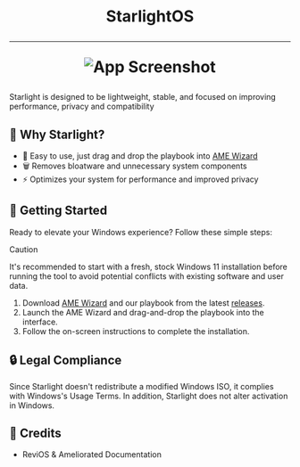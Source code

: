 <h1 align="center">

StarlightOS

---

![App Screenshot](https://i.imgur.com/eDW3I2I.png)

</h1>

Starlight is designed to be lightweight, stable, and focused on improving performance, privacy and compatibility


## 👀 Why Starlight?

- 🎯 Easy to use, just drag and drop the playbook into [AME Wizard](https://ameliorated.io)
- 🗑 Removes bloatware and unnecessary system components
- ⚡ Optimizes your system for performance and improved privacy
<!--- 🔧 Integrates the [Starlight Tool](https://github.com/unknxwn007/starlight-tool) to customize your system further -->

## 🚀 Getting Started

Ready to elevate your Windows experience? Follow these simple steps:

> [!CAUTION]
> It's recommended to start with a fresh, stock Windows 11 installation before running the tool to avoid potential conflicts with existing software and user data.

1. Download [AME Wizard](https://ameliorated.io) and our playbook from the latest [releases](https://github.com/Unknxwn007/StarlightOS/releases).
2. Launch the AME Wizard and drag-and-drop the playbook into the interface.
3. Follow the on-screen instructions to complete the installation.

## 🔒 Legal Compliance
Since Starlight doesn't redistribute a modified Windows ISO, it complies with Windows's Usage Terms. In addition, Starlight does not alter activation in Windows.

## 📕 Credits
- ReviOS & Ameliorated Documentation